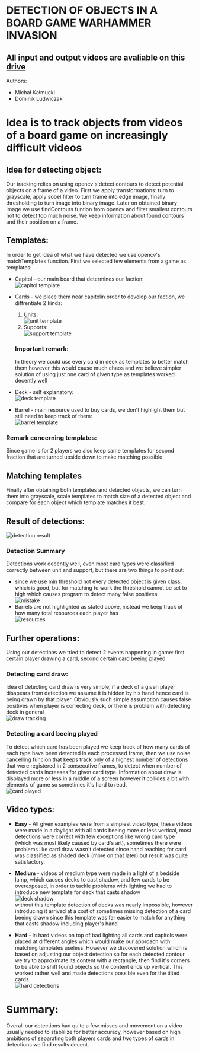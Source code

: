 # DETECTION OF OBJECTS IN A BOARD GAME WARHAMMER INVASION

## All input and output videos are avaliable on this [drive](https://drive.google.com/drive/folders/1JzSkbbhrKlqEWeQcbRlIuNuAWMYDobcy)

Authors:<br>

- Michał Kałmucki
- Dominik Ludwiczak

# Idea is to track objects from videos of a board game on increasingly difficult videos

## Idea for detecting object:

Our tracking relies on using opencv's detect contours to detect potential objects on a frame of a video. First we apply transformations: turn to grayscale, apply sobel filter to turn frame into edge image, finally thresholding to turn image into binary image. Later on obtained binary image we use findContours funtion from opencv and filter smallest contours not to detect too much noise. We keep information about found contours and their position on a frame.

## Templates:

In order to get idea of what we have detected we use opencv's matchTemplates function. First we selected few elements from a game as templates:

- Capitol - our main board that determines our faction:<br>
  ![capitol template](templates/capitol_template.png)
- Cards - we place them near capitolin order to develop our faction, we diffrentiate 2 kinds:

  1. Units:<br>
     ![unit template](templates/unit_template.png)
  2. Supports:<br>
     ![support template](templates/support_template.png)

  ### Important remark:

  In theory we could use every card in deck as templates to better match them however this would cause much chaos and we believe simpler solution of using just one card of given type as templates worked decently well

- Deck - self explanatory:<br>
  ![deck template](templates/deck_template.png)

- Barrel - main resource used to buy cards, we don't highlight them but still need to keep track of them:<br>
  ![barrel template](templates/barrel_template.png)

### Remark concerning templates:

Since game is for 2 players we also keep same templates for second fraction that are turned upside down to make matching possible

## Matching templates

Finally after obtaining both templates and detected objects, we can turn them into grayscale, scale templates to match size of a detected object and compare for each object which template matches it best.

## Result of detections:<br>

![detection result](screenshots/first_detections.png)<br>

### Detection Summary

Detections work decently well, even most card types were classified correctly between unit and support, but there are two things to point out:

- since we use min threshold not every detected object is given class, which is good, but for matching to work the threshold cannot be set to high which causes program to detect many false positives<br>
  ![mistake](screenshots/mistakes.png)
- Barrels are not highlighted as stated above, instead we keep track of how many total resources each player has<br>
  ![resources](screenshots/tracking_resources.png)

## Further operations:

Using our detections we tried to detect 2 events happening in game: first certain player drawing a card, second certain card beeing played

### Detecting card draw:

Idea of detecting card draw is very simple, if a deck of a given player disapears from detection we assume it is hidden by his hand hence card is being drawn by that player. Obviously such simple assumption causes false positives when player is correcting deck, or there is problem with detecting deck in general<br>
![draw tracking](screenshots/tracking_draw.png)

### Detecting a card beeing played

To detect which card has been played we keep track of how many cards of each type have been detected in each processed frame, then we use noise cancelling funcion that keeps track only of a highest number of detections that were registered in 2 consecutive frames, to detect when number of detected cards increases for given card type. Information about draw is displayed more or less in a middle of a screen however it collides a bit with elements of game so sometimes it's hard to read.<br>
![card played](screenshots/card_played.png)

## Video types:

- **Easy** - All given examples were from a simplest video type, these videos were made in a daylight with all cards beeing more or less vertical, most detections were correct with few exceptions like wrong card type (which was most likely caused by card's art), sometimes there were problems like card draw wasn't detected since hand reaching for card was classified as shaded deck (more on that later) but result was quite satisfactory.
- **Medium** - videos of medium type were made in a light of a bedside lamp, which causes decks to cast shadow, and few cards to be overexposed, in order to tackle problems with lighting we had to introduce new template for deck that casts shadow<br>
  ![deck shadow](templates/deck_shadow_template.png)<br>
  without this template detection of decks was nearly impossible, however introducing it arrived at a cost of sometimes missing detection of a card beeing drawn since this template was far easier to match for anything that casts shadow including player's hand

- **Hard** - in hard videos on top of bad lighting all cards and capitols were placed at different angles which would make our approach with matching templates useless. However we discovered solution which is based on adjusting our object detection so for each detected contour we try to approximate its content with a rectangle, then find it's corners to be able to shift found objects so the content ends up vertical. This worked rather well and made detections possible even for the tilted cards.<br>
  ![hard detections](screenshots/hard_detections.png)

# Summary:

Overall our detections had quite a few misses and movement on a video usually needed to stablilize for better accuracy, however based on high ambitions of separating both players cards and two types of cards in detections we find results decent.
